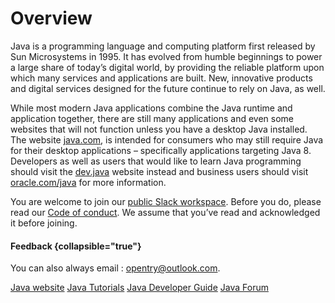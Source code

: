 # Overview

Java is a programming language and computing platform first released by Sun Microsystems in 1995. It has evolved from
humble beginnings to power a large share of today’s digital world, by providing the reliable platform upon which many
services and applications are built. New, innovative products and digital services designed for the future continue to
rely on Java, as well.

While most modern Java applications combine the Java runtime and application together, there are still many applications
and even some websites that will not function unless you have a desktop Java installed. The
website [java.com](https://java.com),
is intended for consumers who may still require Java for their desktop applications – specifically applications
targeting
Java 8. Developers as well as users that would like to learn Java programming should visit
the [dev.java](https://dev.java) website instead
and business users should visit [oracle.com/java](https://oracle.com/java) for more information.

You are welcome to join our
<a href="https://join.slack.com/t/writerside/shared_invite/zt-1hnvxnl0z-Nc6RWXTppRI2Oc566vumYw">public Slack workspace</a>.
Before you do, please read our [Code of conduct](https://plugins.jetbrains.com/plugin/20158-writerside/docs/writerside-code-of-conduct.html).
We assume that you’ve read and acknowledged it before joining.

#### Feedback {collapsible="true"}
You can also always email 
: [opentry@outlook.com](mailto:writerside@jetbrains.com).

<seealso>
    <category ref="add-res">
        <a href="https://www.java.com">Java website</a>
        <a href="https://docs.oracle.com/javase/tutorial">Java Tutorials</a>
        <a href="https://docs.oracle.com/en/java">Java Developer Guide</a>
        <a href="https://www.javaprogrammingforums.com">Java Forum</a>
    </category>
</seealso>